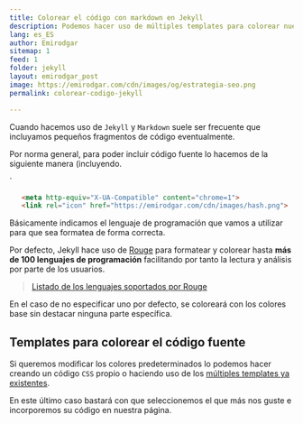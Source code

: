 ```yaml
---
title: Colorear el código con markdown en Jekyll
description: Podemos hacer uso de múltiples templates para colorear nuestro código
lang: es_ES
author: Emirodgar
sitemap: 1
feed: 1
folder: jekyll
layout: emirodgar_post
image: https://emirodgar.com/cdn/images/og/estrategia-seo.png
permalink: colorear-codigo-jekyll

---
```



Cuando hacemos uso de `Jekyll` y `Markdown` suele ser frecuente que incluyamos pequeños fragmentos de código eventualmente.

Por norma general, para poder incluir código fuente lo hacemos de la siguiente manera (incluyendo.

`
```html
   <meta http-equiv="X-UA-Compatible" content="chrome=1">
   <link rel="icon" href="https://emirodgar.com/cdn/images/hash.png">

```

Básicamente indicamos el lenguaje de programación que vamos a utilizar para que sea formatea de forma correcta. 

Por defecto, Jekyll hace uso de [Rouge](http://rouge.jneen.net/) para formatear y colorear hasta **más de 100 lenguajes de programación** facilitando por tanto la lectura y análisis por parte de los usuarios.

> [Listado de los lenguajes soportados por Rouge](https://github.com/rouge-ruby/rouge/wiki/List-of-supported-languages-and-lexers)

En el caso de no especificar uno por defecto, se coloreará con los colores base sin destacar ninguna parte específica.

## Templates para colorear el código fuente

Si queremos modificar los colores predeterminados lo podemos hacer creando un código `CSS` propio o haciendo uso de los [múltiples templates ya existentes](http://jwarby.github.io/jekyll-pygments-themes/languages/python.html).

En este último caso bastará con que seleccionemos el que más nos guste e incorporemos su código en nuestra página.
<!--stackedit_data:
eyJoaXN0b3J5IjpbLTE4NDgxNjY5NzksLTkzNDI3MjkxMF19
-->